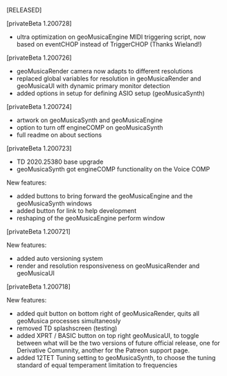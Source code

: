 [RELEASED]

[privateBeta 1.200728]
- ultra optimization on geoMusicaEngine MIDI triggering script, now based on eventCHOP instead of TriggerCHOP (Thanks Wieland!)

[privateBeta 1.200726]
- geoMusicaRender camera now adapts to different resolutions
- replaced global variables for resolution in geoMusicaRender and geoMusicaUI with dynamic primary monitor detection
- added options in setup for defining ASIO setup (geoMusicaSynth)

[privateBeta 1.200724]
- artwork on geoMusicaSynth and geoMusicaEngine
- option to turn off engineCOMP on geoMusicaSynth
- full readme on about sections

[privateBeta 1.200723]

- TD 2020.25380 base upgrade
- geoMusicaSynth got engineCOMP functionality on the Voice COMP

New features:
- added buttons to bring forward the geoMusicaEngine and the geoMusicaSynth windows
- added button for link to help development
- reshaping of the geoMusicaEngine perform window


[privateBeta 1.200721]

New features:
- added auto versioning system
- render and resolution responsiveness on geoMusicaRender and geoMusicaUI


[privateBeta 1.200718]

New features:

- added quit button on bottom right of geoMusicaRender, quits all geoMusica processes simultaneosly
- removed TD splashscreen (testing)
- added XPRT / BASIC button on top right geoMusicaUI, to toggle between what will be the two versions of future official release, one for Derivative Comunnity, another for the Patreon support page.
- added 12TET Tuning setting to geoMusicaSynth, to choose the tuning standard of equal temperament limitation to frequencies


